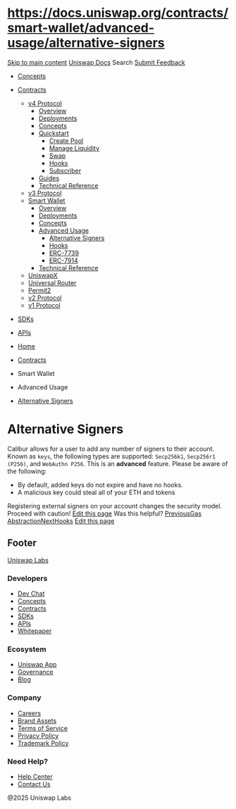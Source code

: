 # https://docs.uniswap.org/contracts/smart-wallet/advanced-usage/alternative-signers

[Skip to main content](https://docs.uniswap.org/contracts/smart-wallet/advanced-usage/alternative-signers#__docusaurus_skipToContent_fallback)
[Uniswap Docs](https://docs.uniswap.org/)
Search
[Submit Feedback](https://docs.google.com/forms/d/e/1FAIpQLSdjSkZam8KiatL9XACRVxCHjDJjaPGbls77PCXDKFn4JwykXg/viewform)
  * [Concepts](https://docs.uniswap.org/concepts/overview)
  * [Contracts](https://docs.uniswap.org/contracts/v4/overview)
    * [v4 Protocol](https://docs.uniswap.org/contracts/v4/overview)
      * [Overview](https://docs.uniswap.org/contracts/v4/overview)
      * [Deployments](https://docs.uniswap.org/contracts/v4/deployments)
      * [Concepts](https://docs.uniswap.org/contracts/v4/concepts/v4-vs-v3)
      * [Quickstart](https://docs.uniswap.org/contracts/v4/quickstart/create-pool)
        * [Create Pool](https://docs.uniswap.org/contracts/v4/quickstart/create-pool)
        * [Manage Liquidity](https://docs.uniswap.org/contracts/v4/quickstart/manage-liquidity/setup-liquidity)
        * [Swap](https://docs.uniswap.org/contracts/v4/quickstart/swap)
        * [Hooks](https://docs.uniswap.org/contracts/v4/quickstart/hooks/setup)
        * [Subscriber](https://docs.uniswap.org/contracts/v4/quickstart/subscriber)
      * [Guides](https://docs.uniswap.org/contracts/v4/guides/hooks/your-first-hook)
      * [Technical Reference](https://docs.uniswap.org/contracts/v4/reference/errors/)
    * [v3 Protocol](https://docs.uniswap.org/contracts/v3/overview)
    * [Smart Wallet](https://docs.uniswap.org/contracts/smart-wallet/overview)
      * [Overview](https://docs.uniswap.org/contracts/smart-wallet/overview)
      * [Deployments](https://docs.uniswap.org/contracts/smart-wallet/deployments)
      * [Concepts](https://docs.uniswap.org/contracts/smart-wallet/concepts/delegation)
      * [Advanced Usage](https://docs.uniswap.org/contracts/smart-wallet/advanced-usage/alternative-signers)
        * [Alternative Signers](https://docs.uniswap.org/contracts/smart-wallet/advanced-usage/alternative-signers)
        * [Hooks](https://docs.uniswap.org/contracts/smart-wallet/advanced-usage/hooks)
        * [ERC-7739](https://docs.uniswap.org/contracts/smart-wallet/advanced-usage/erc-7739)
        * [ERC-7914](https://docs.uniswap.org/contracts/smart-wallet/advanced-usage/erc-7914)
      * [Technical Reference](https://docs.uniswap.org/contracts/smart-wallet/technical-reference)
    * [UniswapX](https://docs.uniswap.org/contracts/uniswapx/overview)
    * [Universal Router](https://docs.uniswap.org/contracts/universal-router/overview)
    * [Permit2](https://docs.uniswap.org/contracts/permit2/overview)
    * [v2 Protocol](https://docs.uniswap.org/contracts/v2/overview)
    * [v1 Protocol](https://docs.uniswap.org/contracts/v1/overview)
  * [SDKs](https://docs.uniswap.org/sdk/v4/overview)
  * [APIs](https://docs.uniswap.org/api/subgraph/overview)


  * [Home](https://docs.uniswap.org/)
  * [Contracts](https://docs.uniswap.org/contracts/v4/overview)
  * Smart Wallet
  * Advanced Usage
  * [Alternative Signers](https://docs.uniswap.org/contracts/smart-wallet/advanced-usage/alternative-signers)


# Alternative Signers
Calibur allows for a user to add any number of signers to their account. Known as `keys`, the following types are supported: `Secp256k1`, `Secp256r1 (P256)`, and `WebAuthn P256`.
This is an **advanced** feature. Please be aware of the following:
  * By default, added keys do not expire and have no hooks.
  * A malicious key could steal all of your ETH and tokens


Registering external signers on your account changes the security model. Proceed with caution!
[Edit this page](https://github.com/uniswap/uniswap-docs/tree/main/docs/contracts/smart-wallet/advanced-usage/01-alternative-signer.md)
Was this helpful?
[PreviousGas Abstraction](https://docs.uniswap.org/contracts/smart-wallet/concepts/gas-abstraction)[NextHooks](https://docs.uniswap.org/contracts/smart-wallet/advanced-usage/hooks)
[Edit this page](https://github.com/uniswap/uniswap-docs/tree/main/docs/contracts/smart-wallet/advanced-usage/01-alternative-signer.md)
## Footer
[Uniswap Labs](https://docs.uniswap.org/)
### Developers
  * [Dev Chat](https://discord.com/invite/uniswap)
  * [Concepts](https://docs.uniswap.org/concepts/overview)
  * [Contracts](https://docs.uniswap.org/contracts/v4/overview)
  * [SDKs](https://docs.uniswap.org/sdk/v4/overview)
  * [APIs](https://docs.uniswap.org/api/subgraph/overview)
  * [Whitepaper](https://app.uniswap.org/whitepaper-v4.pdf)


### Ecosystem
  * [Uniswap App](https://app.uniswap.org/)
  * [Governance](https://www.uniswapfoundation.org/governance)
  * [Blog](https://blog.uniswap.org/)


### Company
  * [Careers](https://boards.greenhouse.io/uniswaplabs)
  * [Brand Assets](https://github.com/Uniswap/brand-assets/raw/main/Uniswap%20Brand%20Assets.zip)
  * [Terms of Service](https://support.uniswap.org/hc/en-us/articles/30935100859661-Uniswap-Labs-Terms-of-Service)
  * [Privacy Policy](https://support.uniswap.org/hc/en-us/articles/30934457771405-Uniswap-Labs-Privacy-Policy)
  * [Trademark Policy](https://support.uniswap.org/hc/en-us/articles/30934762216973-Uniswap-Labs-Trademark-Guidelines)


### Need Help?
  * [Help Center](https://support.uniswap.org/)
  * [Contact Us](https://support.uniswap.org/hc/en-us/requests/new)


@2025 Uniswap Labs
[](https://github.com/uniswap/uniswap-docs)[](https://twitter.com/Uniswap)[](https://discord.com/invite/uniswap)
